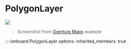 # PolygonLayer

![](../../assets/overture.jpg)

> Screenshot from [Overture Maps](../../examples/overture-maps) example

::: lonboard.PolygonLayer
    options:
      inherited_members: true
